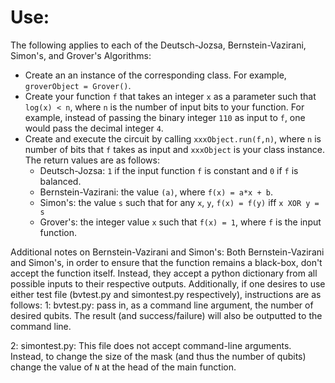 # Use:

The following applies to each of the Deutsch-Jozsa, Bernstein-Vazirani, Simon's, and Grover's Algorithms:
- Create an an instance of the corresponding class. For example, `groverObject = Grover()`.
- Create your function `f` that takes an integer `x` as a parameter such that `log(x) < n`, where `n` is the number of input bits to your function. For example, instead of passing the binary integer `110` as input to `f`, one would pass the decimal integer `4`.
- Create and execute the circuit by calling `xxxObject.run(f,n)`, where `n` is number of bits that `f` takes as input and `xxxObject` is your class instance. The return values are as follows:
  - Deutsch-Jozsa: `1` if the input function `f` is constant and `0` if `f` is balanced.
  - Bernstein-Vazirani: the value `(a)`, where `f(x) = a*x + b`.
  - Simon's: the value `s` such that for any `x`, `y`, `f(x) = f(y)` iff `x XOR y = s`
  - Grover's: the integer value `x` such that `f(x) = 1`, where `f` is the input function.


Additional notes on Bernstein-Vazirani and Simon's: 
Both Bernstein-Vazirani and Simon's, in order to ensure that the function remains a black-box, don't accept the function itself. Instead, they accept a python dictionary from all possible inputs to their respective outputs. 
Additionally, if one desires to use either test file (bvtest.py and simontest.py respectively), instructions are as follows:
1: bvtest.py: pass in, as a command line argument, the number of desired qubits. The result (and success/failure) will also be outputted to the command line.

2: simontest.py: This file does not accept command-line arguments. Instead, to change the size of the mask (and thus the number of qubits) change the value of `N` at the head of the main function.